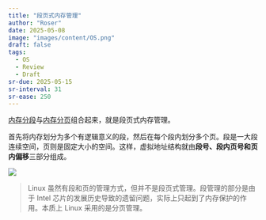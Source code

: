 ```yaml
---
title: "段页式内存管理"
author: "Roser"
date: 2025-05-08
image: "images/content/OS.png"
draft: false
tags:
  - OS
  - Review
  - Draft
sr-due: 2025-05-15
sr-interval: 31
sr-ease: 250
---
```

[内存分段](内存分段.md)与[内存分页](内存分页.md)组合起来，就是段页式内存管理。

首先将内存划分为多个有逻辑意义的段，然后在每个段内划分多个页。段是一大段连续空间，页则是固定大小的空间。这样，虚拟地址结构就由**段号、段内页号和页内偏移**三部分组成。

![](images/内存段页式寻址逻辑.webp)

> Linux 虽然有段和页的管理方式，但并不是段页式管理。段管理的部分是由于 Intel 芯片的发展历史导致的遗留问题，实际上只起到了内存保护的作用。本质上 Linux 采用的是分页管理。